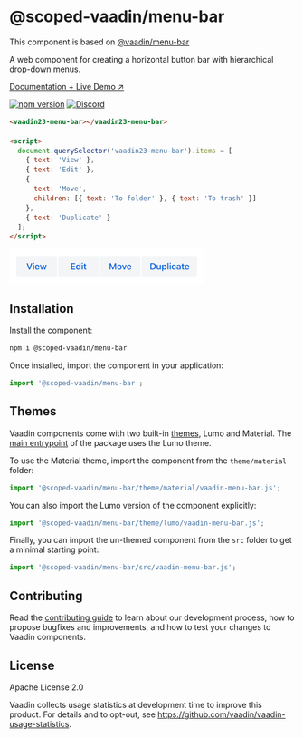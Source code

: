 # @scoped-vaadin/menu-bar

This component is based on [@vaadin/menu-bar](https://www.npmjs.com/package/@vaadin/menu-bar)

A web component for creating a horizontal button bar with hierarchical drop-down menus.

[Documentation + Live Demo ↗](https://vaadin.com/docs/latest/components/menu-bar)

[![npm version](https://badgen.net/npm/v/@scoped-vaadin/menu-bar)](https://www.npmjs.com/package/@scoped-vaadin/menu-bar)
[![Discord](https://img.shields.io/discord/732335336448852018?label=discord)](https://discord.gg/PHmkCKC)

```html
<vaadin23-menu-bar></vaadin23-menu-bar>

<script>
  document.querySelector('vaadin23-menu-bar').items = [
    { text: 'View' },
    { text: 'Edit' },
    {
      text: 'Move',
      children: [{ text: 'To folder' }, { text: 'To trash' }]
    },
    { text: 'Duplicate' }
  ];
</script>
```

[<img src="https://raw.githubusercontent.com/vaadin/web-components/master/packages/menu-bar/screenshot.png" width="345" alt="Screenshot of vaadin-menu-bar">](https://vaadin.com/docs/latest/components/menu-bar)

## Installation

Install the component:

```sh
npm i @scoped-vaadin/menu-bar
```

Once installed, import the component in your application:

```js
import '@scoped-vaadin/menu-bar';
```

## Themes

Vaadin components come with two built-in [themes](https://vaadin.com/docs/latest/styling), Lumo and Material.
The [main entrypoint](https://github.com/vaadin/web-components/blob/master/packages/menu-bar/vaadin-menu-bar.js) of the package uses the Lumo theme.

To use the Material theme, import the component from the `theme/material` folder:

```js
import '@scoped-vaadin/menu-bar/theme/material/vaadin-menu-bar.js';
```

You can also import the Lumo version of the component explicitly:

```js
import '@scoped-vaadin/menu-bar/theme/lumo/vaadin-menu-bar.js';
```

Finally, you can import the un-themed component from the `src` folder to get a minimal starting point:

```js
import '@scoped-vaadin/menu-bar/src/vaadin-menu-bar.js';
```

## Contributing

Read the [contributing guide](https://vaadin.com/docs/latest/contributing/overview) to learn about our development process, how to propose bugfixes and improvements, and how to test your changes to Vaadin components.

## License

Apache License 2.0

Vaadin collects usage statistics at development time to improve this product.
For details and to opt-out, see https://github.com/vaadin/vaadin-usage-statistics.
